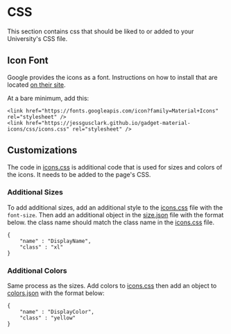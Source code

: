 # CSS

This section contains css that should be liked to or added to your University's CSS file.


## Icon Font

Google provides the icons as a font. Instructions on how to install that are located [on their site](http://google.github.io/material-design-icons/).

At a bare minimum, add this:

```
<link href="https://fonts.googleapis.com/icon?family=Material+Icons" rel="stylesheet" />
<link href="https://jessgusclark.github.io/gadget-material-icons/css/icons.css" rel="stylesheet" />
```

## Customizations

The code in [icons.css](icons.css) is additional code that is used for sizes and colors of the icons. It needs to be added to the page's CSS.

### Additional Sizes

To add additional sizes, add an additional style to the [icons.css](icons.css) file with the `font-size`. Then add an additional object in the [size.json](../gadget/dist/settings/size.json) file with the format below. the class name should match the class name in the [icons.css](icons.css) file.

```	
{
	"name" : "DisplayName",
	"class" : "xl"
}
```

### Additional Colors

Same process as the sizes. Add colors to [icons.css](icons.css) then add an object to [colors.json](../gadget/dist/settings/colors.json) with the format below:

```	
{
	"name" : "DisplayColor",
	"class" : "yellow"
}
```